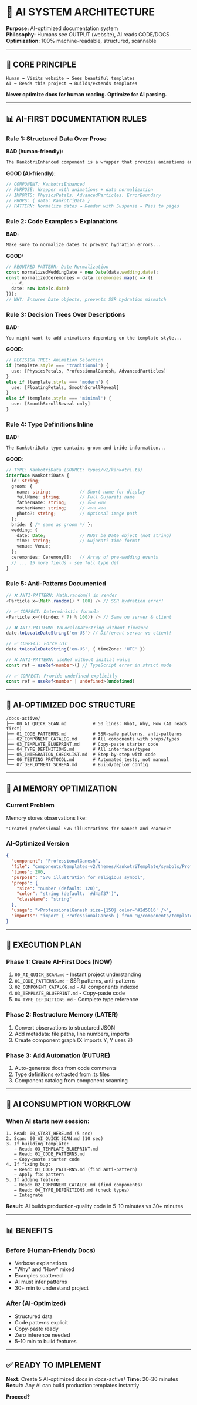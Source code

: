 # 🤖 AI SYSTEM ARCHITECTURE

**Purpose:** AI-optimized documentation system  
**Philosophy:** Humans see OUTPUT (website), AI reads CODE/DOCS  
**Optimization:** 100% machine-readable, structured, scannable

---

## 🎯 CORE PRINCIPLE

```
Human → Visits website → Sees beautiful templates
AI → Reads this project → Builds/extends templates
```

**Never optimize docs for human reading. Optimize for AI parsing.**

---

## 📊 AI-FIRST DOCUMENTATION RULES

### Rule 1: Structured Data Over Prose
**BAD (human-friendly):**
```markdown
The KankotriEnhanced component is a wrapper that provides animations and handles data normalization...
```

**GOOD (AI-friendly):**
```typescript
// COMPONENT: KankotriEnhanced
// PURPOSE: Wrapper with animations + data normalization
// IMPORTS: PhysicsPetals, AdvancedParticles, ErrorBoundary
// PROPS: { data: KankotriData }
// PATTERN: Normalize dates → Render with Suspense → Pass to pages
```

### Rule 2: Code Examples > Explanations
**BAD:**
```markdown
Make sure to normalize dates to prevent hydration errors...
```

**GOOD:**
```typescript
// REQUIRED PATTERN: Date Normalization
const normalizedWeddingDate = new Date(data.wedding.date);
const normalizedCeremonies = data.ceremonies.map(c => ({ 
  ...c, 
  date: new Date(c.date) 
}));
// WHY: Ensures Date objects, prevents SSR hydration mismatch
```

### Rule 3: Decision Trees Over Descriptions
**BAD:**
```markdown
You might want to add animations depending on the template style...
```

**GOOD:**
```typescript
// DECISION TREE: Animation Selection
if (template.style === 'traditional') {
  use: [PhysicsPetals, ProfessionalGanesh, AdvancedParticles]
}
else if (template.style === 'modern') {
  use: [FloatingPetals, SmoothScrollReveal]
}
else if (template.style === 'minimal') {
  use: [SmoothScrollReveal only]
}
```

### Rule 4: Type Definitions Inline
**BAD:**
```markdown
The KankotriData type contains groom and bride information...
```

**GOOD:**
```typescript
// TYPE: KankotriData (SOURCE: types/v2/kankotri.ts)
interface KankotriData {
  id: string;
  groom: {
    name: string;           // Short name for display
    fullName: string;       // Full Gujarati name
    fatherName: string;     // પિતા નામ
    motherName: string;     // માતા નામ
    photo?: string;         // Optional image path
  };
  bride: { /* same as groom */ };
  wedding: {
    date: Date;             // MUST be Date object (not string)
    time: string;           // Gujarati time format
    venue: Venue;
  };
  ceremonies: Ceremony[];   // Array of pre-wedding events
  // ... 15 more fields - see full type def
}
```

### Rule 5: Anti-Patterns Documented
```typescript
// ❌ ANTI-PATTERN: Math.random() in render
<Particle x={Math.random() * 100} /> // SSR hydration error!

// ✅ CORRECT: Deterministic formula
<Particle x={((index * 7) % 100)} /> // Same on server & client

// ❌ ANTI-PATTERN: toLocaleDateString without timezone
date.toLocaleDateString('en-US') // Different server vs client!

// ✅ CORRECT: Force UTC
date.toLocaleDateString('en-US', { timeZone: 'UTC' })

// ❌ ANTI-PATTERN: useRef without initial value
const ref = useRef<number>() // TypeScript error in strict mode

// ✅ CORRECT: Provide undefined explicitly
const ref = useRef<number | undefined>(undefined)
```

---

## 📂 AI-OPTIMIZED DOC STRUCTURE

```
/docs-active/
├── 00_AI_QUICK_SCAN.md          # 50 lines: What, Why, How (AI reads first)
├── 01_CODE_PATTERNS.md          # SSR-safe patterns, anti-patterns
├── 02_COMPONENT_CATALOG.md      # All components with props/types
├── 03_TEMPLATE_BLUEPRINT.md     # Copy-paste starter code
├── 04_TYPE_DEFINITIONS.md       # All interfaces/types
├── 05_INTEGRATION_CHECKLIST.md  # Step-by-step with code
├── 06_TESTING_PROTOCOL.md       # Automated tests, not manual
└── 07_DEPLOYMENT_SCHEMA.md      # Build/deploy config
```

---

## 🧠 AI MEMORY OPTIMIZATION

### Current Problem
Memory stores observations like:
```
"Created professional SVG illustrations for Ganesh and Peacock"
```

### AI-Optimized Version
```json
{
  "component": "ProfessionalGanesh",
  "file": "components/templates-v2/themes/KankotriTemplate/symbols/ProfessionalGanesh.tsx",
  "lines": 200,
  "purpose": "SVG illustration for religious symbol",
  "props": {
    "size": "number (default: 120)",
    "color": "string (default: '#d4af37')",
    "className": "string"
  },
  "usage": "<ProfessionalGanesh size={150} color='#2d5016' />",
  "imports": "import { ProfessionalGanesh } from '@/components/templates-v2/themes/KankotriTemplate/symbols/ProfessionalGanesh';"
}
```

---

## 🎯 EXECUTION PLAN

### Phase 1: Create AI-First Docs (NOW)
1. `00_AI_QUICK_SCAN.md` - Instant project understanding
2. `01_CODE_PATTERNS.md` - SSR patterns, anti-patterns
3. `02_COMPONENT_CATALOG.md` - All components indexed
4. `03_TEMPLATE_BLUEPRINT.md` - Copy-paste code
5. `04_TYPE_DEFINITIONS.md` - Complete type reference

### Phase 2: Restructure Memory (LATER)
1. Convert observations to structured JSON
2. Add metadata: file paths, line numbers, imports
3. Create component graph (X imports Y, Y uses Z)

### Phase 3: Add Automation (FUTURE)
1. Auto-generate docs from code comments
2. Type definitions extracted from .ts files
3. Component catalog from component scanning

---

## 🤖 AI CONSUMPTION WORKFLOW

### When AI starts new session:
```
1. Read: 00_START_HERE.md (5 sec)
2. Scan: 00_AI_QUICK_SCAN.md (10 sec)
3. If building template:
   → Read: 03_TEMPLATE_BLUEPRINT.md
   → Read: 01_CODE_PATTERNS.md
   → Copy-paste starter code
4. If fixing bug:
   → Read: 01_CODE_PATTERNS.md (find anti-pattern)
   → Apply fix pattern
5. If adding feature:
   → Read: 02_COMPONENT_CATALOG.md (find components)
   → Read: 04_TYPE_DEFINITIONS.md (check types)
   → Integrate
```

**Result:** AI builds production-quality code in 5-10 minutes vs 30+ minutes

---

## 📊 BENEFITS

### Before (Human-Friendly Docs)
- Verbose explanations
- "Why" and "How" mixed
- Examples scattered
- AI must infer patterns
- 30+ min to understand project

### After (AI-Optimized)
- Structured data
- Code patterns explicit
- Copy-paste ready
- Zero inference needed
- 5-10 min to build features

---

## ✅ READY TO IMPLEMENT

**Next:** Create 5 AI-optimized docs in docs-active/
**Time:** 20-30 minutes
**Result:** Any AI can build production templates instantly

**Proceed?**
